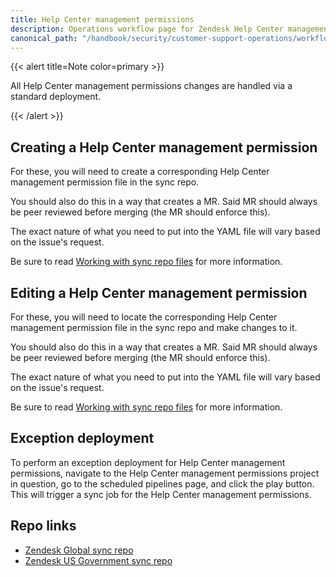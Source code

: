 ```yaml
---
title: Help Center management permissions
description: Operations workflow page for Zendesk Help Center management permissions
canonical_path: "/handbook/security/customer-support-operations/workflows/zendesk/help-center-management-permissions"
---
```


{{< alert title=Note color=primary >}}

All Help Center management permissions changes are handled via a standard deployment.

{{< /alert >}}

## Creating a Help Center management permission

For these, you will need to create a corresponding Help Center management permission file in the sync repo.

You should also do this in a way that creates a MR. Said MR should always be peer reviewed before merging (the MR should enforce this).

The exact nature of what you need to put into the YAML file will vary based on the issue's request.

Be sure to read [Working with sync repo files](../../docs/sync-repo-files) for more information.

## Editing a Help Center management permission

For these, you will need to locate the corresponding Help Center management permission file in the sync repo and make changes to it.

You should also do this in a way that creates a MR. Said MR should always be peer reviewed before merging (the MR should enforce this).

The exact nature of what you need to put into the YAML file will vary based on the issue's request.

Be sure to read [Working with sync repo files](../../docs/sync-repo-files) for more information.

## Exception deployment

To perform an exception deployment for Help Center management permissions, navigate to the Help Center management permissions project in question, go to the scheduled pipelines page, and click the play button. This will trigger a sync job for the Help Center management permissions.

## Repo links

- [Zendesk Global sync repo](https://gitlab.com/gitlab-support-readiness/zendesk-global/help-center-management-permissions)
- [Zendesk US Government sync repo](https://gitlab.com/gitlab-support-readiness/zendesk-us-government/help-center-management-permissions)
